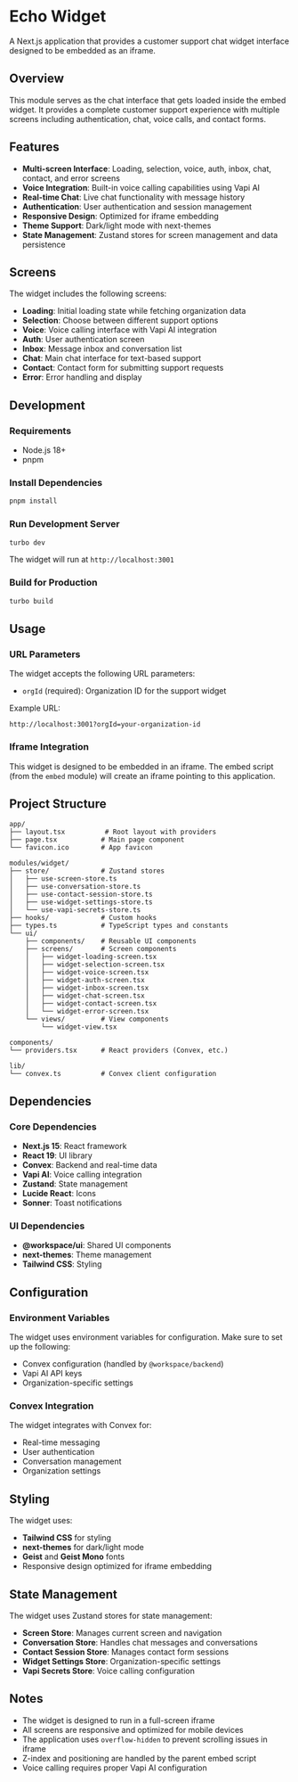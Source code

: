 # Echo Widget

A Next.js application that provides a customer support chat widget interface designed to be embedded as an iframe.

## Overview

This module serves as the chat interface that gets loaded inside the embed widget. It provides a complete customer support experience with multiple screens including authentication, chat, voice calls, and contact forms.

## Features

- **Multi-screen Interface**: Loading, selection, voice, auth, inbox, chat, contact, and error screens
- **Voice Integration**: Built-in voice calling capabilities using Vapi AI
- **Real-time Chat**: Live chat functionality with message history
- **Authentication**: User authentication and session management
- **Responsive Design**: Optimized for iframe embedding
- **Theme Support**: Dark/light mode with next-themes
- **State Management**: Zustand stores for screen management and data persistence

## Screens

The widget includes the following screens:

- **Loading**: Initial loading state while fetching organization data
- **Selection**: Choose between different support options
- **Voice**: Voice calling interface with Vapi AI integration
- **Auth**: User authentication screen
- **Inbox**: Message inbox and conversation list
- **Chat**: Main chat interface for text-based support
- **Contact**: Contact form for submitting support requests
- **Error**: Error handling and display

## Development

### Requirements

- Node.js 18+
- pnpm

### Install Dependencies

```bash
pnpm install
```

### Run Development Server

```bash
turbo dev
```

The widget will run at `http://localhost:3001`

### Build for Production

```bash
turbo build
```

## Usage

### URL Parameters

The widget accepts the following URL parameters:

- `orgId` (required): Organization ID for the support widget

Example URL:

```
http://localhost:3001?orgId=your-organization-id
```

### Iframe Integration

This widget is designed to be embedded in an iframe. The embed script (from the `embed` module) will create an iframe pointing to this application.

## Project Structure

```
app/
├── layout.tsx          # Root layout with providers
├── page.tsx           # Main page component
└── favicon.ico        # App favicon

modules/widget/
├── store/             # Zustand stores
│   ├── use-screen-store.ts
│   ├── use-conversation-store.ts
│   ├── use-contact-session-store.ts
│   ├── use-widget-settings-store.ts
│   └── use-vapi-secrets-store.ts
├── hooks/             # Custom hooks
├── types.ts           # TypeScript types and constants
└── ui/
    ├── components/    # Reusable UI components
    ├── screens/       # Screen components
    │   ├── widget-loading-screen.tsx
    │   ├── widget-selection-screen.tsx
    │   ├── widget-voice-screen.tsx
    │   ├── widget-auth-screen.tsx
    │   ├── widget-inbox-screen.tsx
    │   ├── widget-chat-screen.tsx
    │   ├── widget-contact-screen.tsx
    │   └── widget-error-screen.tsx
    └── views/         # View components
        └── widget-view.tsx

components/
└── providers.tsx      # React providers (Convex, etc.)

lib/
└── convex.ts          # Convex client configuration
```

## Dependencies

### Core Dependencies

- **Next.js 15**: React framework
- **React 19**: UI library
- **Convex**: Backend and real-time data
- **Vapi AI**: Voice calling integration
- **Zustand**: State management
- **Lucide React**: Icons
- **Sonner**: Toast notifications

### UI Dependencies

- **@workspace/ui**: Shared UI components
- **next-themes**: Theme management
- **Tailwind CSS**: Styling

## Configuration

### Environment Variables

The widget uses environment variables for configuration. Make sure to set up the following:

- Convex configuration (handled by `@workspace/backend`)
- Vapi AI API keys
- Organization-specific settings

### Convex Integration

The widget integrates with Convex for:

- Real-time messaging
- User authentication
- Conversation management
- Organization settings

## Styling

The widget uses:

- **Tailwind CSS** for styling
- **next-themes** for dark/light mode
- **Geist** and **Geist Mono** fonts
- Responsive design optimized for iframe embedding

## State Management

The widget uses Zustand stores for state management:

- **Screen Store**: Manages current screen and navigation
- **Conversation Store**: Handles chat messages and conversations
- **Contact Session Store**: Manages contact form sessions
- **Widget Settings Store**: Organization-specific settings
- **Vapi Secrets Store**: Voice calling configuration

## Notes

- The widget is designed to run in a full-screen iframe
- All screens are responsive and optimized for mobile devices
- The application uses `overflow-hidden` to prevent scrolling issues in iframe
- Z-index and positioning are handled by the parent embed script
- Voice calling requires proper Vapi AI configuration
